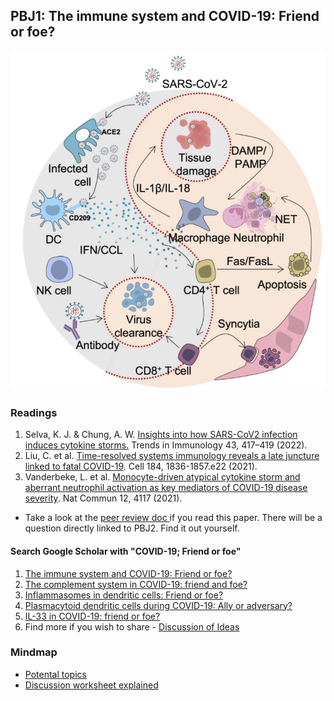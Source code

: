 ## PBJ1: The immune system and COVID-19: Friend or foe?
![PBJ1_topics_figure](https://github.com/gmhhope/fall-postbacc-journal-club-2022/blob/dev/images/PBJ1_topics_figure.png)

### Readings

1. Selva, K. J. & Chung, A. W. [Insights into how SARS-CoV2 infection induces cytokine storms.](https://www.sciencedirect.com/science/article/pii/S147149062200093X) Trends in Immunology 43, 417–419 (2022).
2. Liu, C. et al. [Time-resolved systems immunology reveals a late juncture linked to fatal COVID-19](https://www.sciencedirect.com/science/article/pii/S0092867421001689). Cell 184, 1836-1857.e22 (2021).
3. Vanderbeke, L. et al. [Monocyte-driven atypical cytokine storm and aberrant neutrophil activation as key mediators of COVID-19 disease severity](https://www.nature.com/articles/s41467-021-24360-w). Nat Commun 12, 4117 (2021).
  - Take a look at the [peer review doc ](https://static-content.springer.com/esm/art%3A10.1038%2Fs41467-021-24360-w/MediaObjects/41467_2021_24360_MOESM2_ESM.pdf)if you read this paper. There will be a question directly linked to PBJ2. Find it out yourself. 

#### Search Google Scholar with "COVID-19; Friend or foe"
1. [The immune system and COVID-19: Friend or foe?](https://www.sciencedirect.com/science/article/pii/S0024320520306500?casa_token=xon_6Y_VEUkAAAAA:jbEjGPlShSEu_c6-0xPBPS37CCFYkFxlryNWr0nt783q6FFMrTbOrlUX9uFLqgockLEx0IGpMQ)
2. [The complement system in COVID-19: friend and foe?](https://insight.jci.org/articles/view/140711)
3. [Inflammasomes in dendritic cells: Friend or foe?](https://www.sciencedirect.com/science/article/pii/S0165247821000523)
5. [Plasmacytoid dendritic cells during COVID-19: Ally or adversary?](https://www.sciencedirect.com/science/article/pii/S2211124722009573) 
6. [IL-33 in COVID-19: friend or foe?](https://www.nature.com/articles/s41423-021-00685-w)
7. Find more if you wish to share - [Discussion of Ideas](https://github.com/gmhhope/fall-postbacc-journal-club-2022/discussions/32)

### Mindmap
- [Potental topics](https://gmhhope.github.io/fall-postbacc-journal-club-2022/mindmap/JC_topics/Topics%20explain/index.html)
- [Discussion worksheet explained](https://gmhhope.github.io/fall-postbacc-journal-club-2022/mindmap/PBJ1/Reflection-sheet-explained/index.html)

